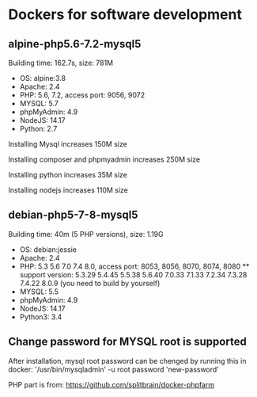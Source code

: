 # Dockers for software development

## alpine-php5.6-7.2-mysql5
Building time: 162.7s, size: 781M

* OS: alpine:3.8
* Apache: 2.4
* PHP: 5.6, 7.2, access port: 9056, 9072
* MYSQL: 5.7
* phpMyAdmin: 4.9
* NodeJS: 14.17
* Python: 2.7

Installing Mysql increases 150M size

Installing composer and phpmyadmin increases 250M size

Installing python increases 35M size

Installing nodejs increases 110M size

## debian-php5-7-8-mysql5
Building time: 40m (5 PHP versions), size: 1.19G

* OS: debian:jessie
* Apache: 2.4
* PHP: 5.3 5.6 7.0 7.4 8.0, access port: 8053, 8056, 8070, 8074, 8080
** support version: 5.3.29 5.4.45 5.5.38 5.6.40 7.0.33 7.1.33 7.2.34 7.3.28 7.4.22 8.0.9 (you need to build by yourself)
* MYSQL: 5.5
* phpMyAdmin: 4.9
* NodeJS: 14.17
* Python3: 3.4

## Change password for MYSQL root is supported
After installation, mysql root password can be chenged by running this in docker:
'/usr/bin/mysqladmin' -u root password 'new-password'

PHP part is from:
https://github.com/splitbrain/docker-phpfarm